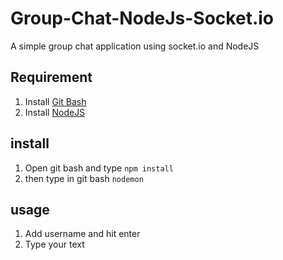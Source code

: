 # Group-Chat-NodeJs-Socket.io

A simple group chat application using socket.io and NodeJS

## Requirement

1. Install [Git Bash]()
2. Install [NodeJS]()

## install 

1. Open git bash and type `npm install`
2. then type in git bash `nodemon`

## usage

1. Add username and hit enter
2. Type your text 
